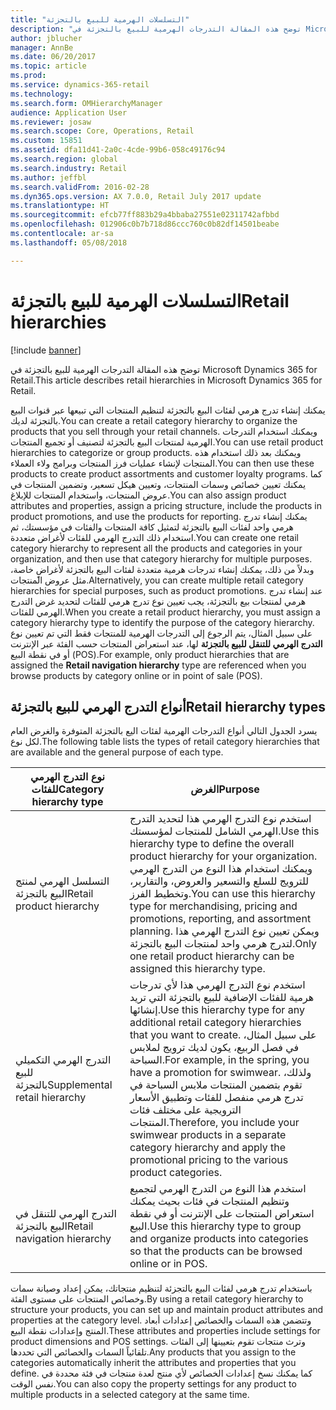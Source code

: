 ```yaml
---
title: "التسلسلات الهرمية للبيع بالتجزئة"
description: "توضح هذه المقالة التدرجات الهرمية للبيع بالتجزئة في Microsoft Dynamics 365 for Retail."
author: jblucher
manager: AnnBe
ms.date: 06/20/2017
ms.topic: article
ms.prod: 
ms.service: dynamics-365-retail
ms.technology: 
ms.search.form: OMHierarchyManager
audience: Application User
ms.reviewer: josaw
ms.search.scope: Core, Operations, Retail
ms.custom: 15851
ms.assetid: dfa11d41-2a0c-4cde-99b6-058c49176c94
ms.search.region: global
ms.search.industry: Retail
ms.author: jeffbl
ms.search.validFrom: 2016-02-28
ms.dyn365.ops.version: AX 7.0.0, Retail July 2017 update
ms.translationtype: HT
ms.sourcegitcommit: efcb77ff883b29a4bbaba27551e02311742afbbd
ms.openlocfilehash: 012906c0b7b718d86ccc760c0b82df14501beabe
ms.contentlocale: ar-sa
ms.lasthandoff: 05/08/2018

---
```


# <a name="retail-hierarchies"></a><span data-ttu-id="aa4dc-103">التسلسلات الهرمية للبيع بالتجزئة</span><span class="sxs-lookup"><span data-stu-id="aa4dc-103">Retail hierarchies</span></span>

[!include [banner](includes/banner.md)]

<span data-ttu-id="aa4dc-104">توضح هذه المقالة التدرجات الهرمية للبيع بالتجزئة في Microsoft Dynamics 365 for Retail.</span><span class="sxs-lookup"><span data-stu-id="aa4dc-104">This article describes retail hierarchies in Microsoft Dynamics 365 for Retail.</span></span>

<span data-ttu-id="aa4dc-105">يمكنك إنشاء تدرج هرمي لفئات البيع بالتجزئة لتنظيم المنتجات التي تبيعها عبر قنوات البيع بالتجزئة لديك.</span><span class="sxs-lookup"><span data-stu-id="aa4dc-105">You can create a retail category hierarchy to organize the products that you sell through your retail channels.</span></span> <span data-ttu-id="aa4dc-106">ويمكنك استخدام التدرجات الهرمية لمنتجات البيع بالتجزئة لتصنيف أو تجميع المنتجات.</span><span class="sxs-lookup"><span data-stu-id="aa4dc-106">You can use retail product hierarchies to categorize or group products.</span></span> <span data-ttu-id="aa4dc-107">ويمكنك بعد ذلك استخدام هذه المنتجات لإنشاء عمليات فرز المنتجات وبرامج ولاء العملاء.</span><span class="sxs-lookup"><span data-stu-id="aa4dc-107">You can then use these products to create product assortments and customer loyalty programs.</span></span> <span data-ttu-id="aa4dc-108">كما يمكنك تعيين خصائص وسمات المنتجات، وتعيين هيكل تسعير، وتضمين المنتجات في عروض المنتجات، واستخدام المنتجات للإبلاغ.</span><span class="sxs-lookup"><span data-stu-id="aa4dc-108">You can also assign product attributes and properties, assign a pricing structure, include the products in product promotions, and use the products for reporting.</span></span> <span data-ttu-id="aa4dc-109">يمكنك إنشاء تدرج هرمي واحد لفئات البيع بالتجزئة لتمثيل كافة المنتجات والفئات في مؤسستك، ثم استخدام ذلك التدرج الهرمي للفئات لأغراض متعددة.</span><span class="sxs-lookup"><span data-stu-id="aa4dc-109">You can create one retail category hierarchy to represent all the products and categories in your organization, and then use that category hierarchy for multiple purposes.</span></span> <span data-ttu-id="aa4dc-110">وبدلاً من ذلك، يمكنك إنشاء تدرجات هرمية متعددة لفئات البيع بالتجزئة لأغراضٍ خاصة، مثل عروض المنتجات.</span><span class="sxs-lookup"><span data-stu-id="aa4dc-110">Alternatively, you can create multiple retail category hierarchies for special purposes, such as product promotions.</span></span> <span data-ttu-id="aa4dc-111">عند إنشاء تدرج هرمي لمنتجات بيع بالتجزئة، يجب تعيين نوع تدرج هرمي للفئات لتحديد غرض التدرج الهرمي للفئات.</span><span class="sxs-lookup"><span data-stu-id="aa4dc-111">When you create a retail product hierarchy, you must assign a category hierarchy type to identify the purpose of the category hierarchy.</span></span> <span data-ttu-id="aa4dc-112">على سبيل المثال، يتم الرجوع إلى التدرجات الهرمية للمنتجات فقط التي تم تعيين نوع **التدرج الهرمي للتنقل للبيع بالتجزئة** لها، عند استعراض المنتجات حسب الفئة عبر الإنترنت أو في نقطة البيع (POS).</span><span class="sxs-lookup"><span data-stu-id="aa4dc-112">For example, only product hierarchies that are assigned the **Retail navigation hierarchy** type are referenced when you browse products by category online or in point of sale (POS).</span></span>

## <a name="retail-hierarchy-types"></a><span data-ttu-id="aa4dc-113">أنواع التدرج الهرمي للبيع بالتجزئة</span><span class="sxs-lookup"><span data-stu-id="aa4dc-113">Retail hierarchy types</span></span>
<span data-ttu-id="aa4dc-114">يسرد الجدول التالي أنواع التدرجات الهرمية لفئات اليع بالتجزئة المتوفرة والغرض العام لكل نوع.</span><span class="sxs-lookup"><span data-stu-id="aa4dc-114">The following table lists the types of retail category hierarchies that are available and the general purpose of each type.</span></span>

| <span data-ttu-id="aa4dc-115">نوع التدرج الهرمي للفئات</span><span class="sxs-lookup"><span data-stu-id="aa4dc-115">Category hierarchy type</span></span>       | <span data-ttu-id="aa4dc-116">الغرض</span><span class="sxs-lookup"><span data-stu-id="aa4dc-116">Purpose</span></span>                                                                                                                                                                                                                                                                                                            |
|-------------------------------|--------------------------------------------------------------------------------------------------------------------------------------------------------------------------------------------------------------------------------------------------------------------------------------------------------------------|
| <span data-ttu-id="aa4dc-117">التسلسل الهرمي لمنتج البيع بالتجزئة</span><span class="sxs-lookup"><span data-stu-id="aa4dc-117">Retail product hierarchy</span></span>      | <span data-ttu-id="aa4dc-118">استخدم نوع التدرج الهرمي هذا لتحديد التدرج الهرمي الشامل للمنتجات لمؤسستك.</span><span class="sxs-lookup"><span data-stu-id="aa4dc-118">Use this hierarchy type to define the overall product hierarchy for your organization.</span></span> <span data-ttu-id="aa4dc-119">ويمكنك استخدام هذا النوع من التدرج الهرمي للترويج للسلع والتسعير والعروض، والتقارير، وتخطيط الفرز.</span><span class="sxs-lookup"><span data-stu-id="aa4dc-119">You can use this hierarchy type for merchandising, pricing and promotions, reporting, and assortment planning.</span></span> <span data-ttu-id="aa4dc-120">ويمكن تعيين نوع التدرج الهرمي هذا لتدرج هرمي واحد لمنتجات البيع بالتجزئة.</span><span class="sxs-lookup"><span data-stu-id="aa4dc-120">Only one retail product hierarchy can be assigned this hierarchy type.</span></span>                                       |
| <span data-ttu-id="aa4dc-121">التدرج الهرمي التكميلي للبيع بالتجزئة</span><span class="sxs-lookup"><span data-stu-id="aa4dc-121">Supplemental retail hierarchy</span></span> | <span data-ttu-id="aa4dc-122">استخدم نوع التدرج الهرمي هذا لأي تدرجات هرمية للفئات الإضافية للبيع بالتجزئة التي تريد إنشائها.</span><span class="sxs-lookup"><span data-stu-id="aa4dc-122">Use this hierarchy type for any additional retail category hierarchies that you want to create.</span></span> <span data-ttu-id="aa4dc-123">على سبيل المثال، في فصل الربيع، يكون لديك ترويج لملابس السباحة.</span><span class="sxs-lookup"><span data-stu-id="aa4dc-123">For example, in the spring, you have a promotion for swimwear.</span></span> <span data-ttu-id="aa4dc-124">ولذلك، تقوم بتضمين المنتجات ملابس السباحة في تدرج هرمي منفصل للفئات وتطبيق الأسعار الترويجية على مختلف فئات المنتجات.</span><span class="sxs-lookup"><span data-stu-id="aa4dc-124">Therefore, you include your swimwear products in a separate category hierarchy and apply the promotional pricing to the various product categories.</span></span> |
| <span data-ttu-id="aa4dc-125">التدرج الهرمي للتنقل في البيع بالتجزئة</span><span class="sxs-lookup"><span data-stu-id="aa4dc-125">Retail navigation hierarchy</span></span>   | <span data-ttu-id="aa4dc-126">استخدم هذا النوع من التدرج الهرمي لتجميع وتنظيم المنتجات في فئات بحيث يمكنك استعراض المنتجات على الإنترنت أو في نقطة البيع.</span><span class="sxs-lookup"><span data-stu-id="aa4dc-126">Use this hierarchy type to group and organize products into categories so that the products can be browsed online or in POS.</span></span>                                                                                                                                                                                       |

<span data-ttu-id="aa4dc-127">باستخدام تدرج هرمي لفئات البيع بالتجزئة لتنظيم منتجاتك، يمكن إعداد وصيانة سمات وخصائص المنتجات على مستوى الفئة.</span><span class="sxs-lookup"><span data-stu-id="aa4dc-127">By using a retail category hierarchy to structure your products, you can set up and maintain product attributes and properties at the category level.</span></span> <span data-ttu-id="aa4dc-128">وتتضمن هذه السمات والخصائص إعدادات أبعاد المنتج وإعدادات نقطة البيع.</span><span class="sxs-lookup"><span data-stu-id="aa4dc-128">These attributes and properties include settings for product dimensions and POS settings.</span></span> <span data-ttu-id="aa4dc-129">وترث منتجات تقوم بتعيينها إلى الفئات تلقائياً السمات والخصائص التي تحددها.</span><span class="sxs-lookup"><span data-stu-id="aa4dc-129">Any products that you assign to the categories automatically inherit the attributes and properties that you define.</span></span> <span data-ttu-id="aa4dc-130">كما يمكنك نسخ إعدادات الخصائص لأي منتج لعدة منتجات في فئة محددة في نفس الوقت.</span><span class="sxs-lookup"><span data-stu-id="aa4dc-130">You can also copy the property settings for any product to multiple products in a selected category at the same time.</span></span>




